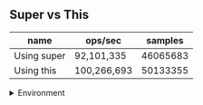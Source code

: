 ## Super vs This

|name|ops/sec|samples|
|-|-|-|
|Using super|92,101,335|46065683|
|Using this|100,266,693|50133355|


<details>
<summary>Environment</summary>

* __Machine:__ linux x64 | 4 vCPUs | 7.6GB Mem
* __Run:__ Tue May 06 2025 20:25:38 GMT+0000 (Coordinated Universal Time)
* __Node:__ `v22.14.0`
</details>

<!--
{"environment":{"platform":"linux","arch":"x64","cpus":4,"totalMemory":7.597835540771484},"benchmarks":[{"name":"Using super","samples":46065683,"opsSec":92101335.80685216},{"name":"Using this","samples":50133355,"opsSec":100266693.95732898}]}-->
